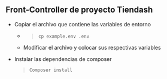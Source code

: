 ## Front-Controller de proyecto Tiendash

- Copiar el archivo que contiene las variables de entorno
    - > `cp example.env .env`
    - Modificar el archivo y colocar sus respectivas variables
    
- Instalar las dependencias de composer
    > `Composer install`